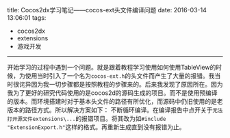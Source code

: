 title: Cocos2dx学习笔记——cocos-ext头文件编译问题
date: 2016-03-14 13:06:01
tags:
- cocos2dx
- extensions
- 游戏开发

---

开始学习的过程中遇到一个问题。就是跟着教程学习使用如何使用TableView的时候，为使用当时引入了一个名为`cocos-ext.h`的头文件而产生了大量的报错。我当时很诧异因为我一切步骤都是按照教程的步骤来的。后来我发现了原因所在。因为我为了更好的研究代码使用的是cocos2d的源码生成的项目。而不是使用预编译的版本。而环境搭建时对于基本头文件的路径有所优化，而源码中仍旧使用的是老版本的路径方式。所以解决方案如下：
不断循环编译。在编译报告中点开关于`无法打开源文件extensions\...`的报错项目。将其改为如`#include "ExtensionExport.h"`这样的格式。再重新生成直到没有报错为止。